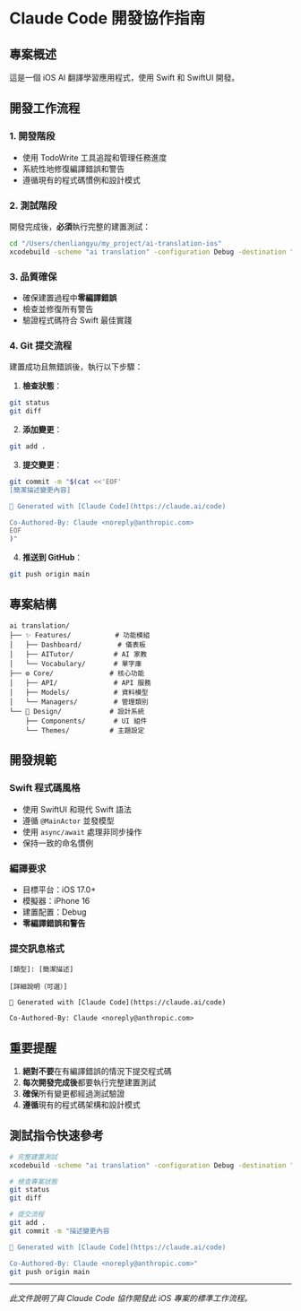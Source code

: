 # Claude Code 開發協作指南

## 專案概述
這是一個 iOS AI 翻譯學習應用程式，使用 Swift 和 SwiftUI 開發。

## 開發工作流程

### 1. 開發階段
- 使用 TodoWrite 工具追蹤和管理任務進度
- 系統性地修復編譯錯誤和警告
- 遵循現有的程式碼慣例和設計模式

### 2. 測試階段
開發完成後，**必須**執行完整的建置測試：

```bash
cd "/Users/chenliangyu/my_project/ai-translation-ios"
xcodebuild -scheme "ai translation" -configuration Debug -destination "platform=iOS Simulator,name=iPhone 16" clean build
```

### 3. 品質確保
- 確保建置過程中**零編譯錯誤**
- 檢查並修復所有警告
- 驗證程式碼符合 Swift 最佳實踐

### 4. Git 提交流程
建置成功且無錯誤後，執行以下步驟：

1. **檢查狀態**：
```bash
git status
git diff
```

2. **添加變更**：
```bash
git add .
```

3. **提交變更**：
```bash
git commit -m "$(cat <<'EOF'
[簡潔描述變更內容]

🤖 Generated with [Claude Code](https://claude.ai/code)

Co-Authored-By: Claude <noreply@anthropic.com>
EOF
)"
```

4. **推送到 GitHub**：
```bash
git push origin main
```

## 專案結構
```
ai translation/
├── ✨ Features/           # 功能模組
│   ├── Dashboard/         # 儀表板
│   ├── AITutor/          # AI 家教
│   └── Vocabulary/       # 單字庫
├── ⚙️ Core/              # 核心功能
│   ├── API/              # API 服務
│   ├── Models/           # 資料模型
│   └── Managers/         # 管理類別
└── 🎨 Design/            # 設計系統
    ├── Components/       # UI 組件
    └── Themes/          # 主題設定
```

## 開發規範

### Swift 程式碼風格
- 使用 SwiftUI 和現代 Swift 語法
- 遵循 `@MainActor` 並發模型
- 使用 `async/await` 處理非同步操作
- 保持一致的命名慣例

### 編譯要求
- 目標平台：iOS 17.0+
- 模擬器：iPhone 16
- 建置配置：Debug
- **零編譯錯誤和警告**

### 提交訊息格式
```
[類型]: [簡潔描述]

[詳細說明（可選）]

🤖 Generated with [Claude Code](https://claude.ai/code)

Co-Authored-By: Claude <noreply@anthropic.com>
```

## 重要提醒
1. **絕對不要**在有編譯錯誤的情況下提交程式碼
2. **每次開發完成後**都要執行完整建置測試
3. **確保**所有變更都經過測試驗證
4. **遵循**現有的程式碼架構和設計模式

## 測試指令快速參考
```bash
# 完整建置測試
xcodebuild -scheme "ai translation" -configuration Debug -destination "platform=iOS Simulator,name=iPhone 16" clean build

# 檢查專案狀態
git status
git diff

# 提交流程
git add .
git commit -m "描述變更內容

🤖 Generated with [Claude Code](https://claude.ai/code)

Co-Authored-By: Claude <noreply@anthropic.com>"
git push origin main
```

---

*此文件說明了與 Claude Code 協作開發此 iOS 專案的標準工作流程。*